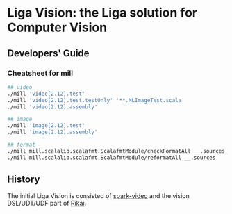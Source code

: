 # Liga Vision: the Liga solution for Computer Vision
## Developers' Guide
### Cheatsheet for mill
``` bash
## video
./mill 'video[2.12].test'
./mill 'video[2.12].test.testOnly' '**.MLImageTest.scala'
./mill 'video[2.12].assembly'

## image
./mill 'image[2.12].test'
./mill 'image[2.12].assembly'

## format
./mill mill.scalalib.scalafmt.ScalafmtModule/checkFormatAll __.sources
./mill mill.scalalib.scalafmt.ScalafmtModule/reformatAll __.sources
```

## History
The initial Liga Vision is consisted of [spark-video](https://github.com/eto-ai/spark-video) and the vision DSL/UDT/UDF part of [Rikai](https://github.com/eto-ai/rikai).
